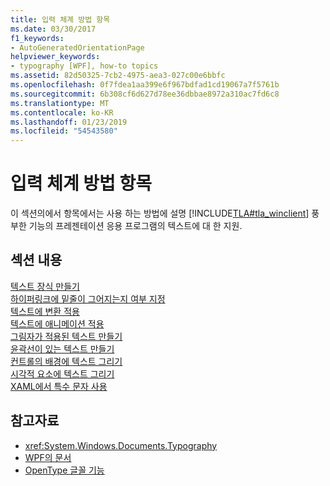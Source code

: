 ```yaml
---
title: 입력 체계 방법 항목
ms.date: 03/30/2017
f1_keywords:
- AutoGeneratedOrientationPage
helpviewer_keywords:
- typography [WPF], how-to topics
ms.assetid: 82d50325-7cb2-4975-aea3-027c00e6bbfc
ms.openlocfilehash: 0f7fdea1aa399e6f967bdfad1cd19067a7f5761b
ms.sourcegitcommit: 6b308cf6d627d78ee36dbbae8972a310ac7fd6c8
ms.translationtype: MT
ms.contentlocale: ko-KR
ms.lasthandoff: 01/23/2019
ms.locfileid: "54543580"
---
```

# <a name="typography-how-to-topics"></a>입력 체계 방법 항목
이 섹션의에서 항목에서는 사용 하는 방법에 설명 [!INCLUDE[TLA#tla_winclient](../../../../includes/tlasharptla-winclient-md.md)] 풍부한 기능의 프레젠테이션 응용 프로그램의 텍스트에 대 한 지원.  
  
## <a name="in-this-section"></a>섹션 내용  
 [텍스트 장식 만들기](../../../../docs/framework/wpf/advanced/how-to-create-a-text-decoration.md)  
 [하이퍼링크에 밑줄이 그어지는지 여부 지정](../../../../docs/framework/wpf/advanced/how-to-specify-whether-a-hyperlink-is-underlined.md)  
 [텍스트에 변환 적용](../../../../docs/framework/wpf/advanced/how-to-apply-transforms-to-text.md)  
 [텍스트에 애니메이션 적용](../../../../docs/framework/wpf/advanced/how-to-apply-animations-to-text.md)  
 [그림자가 적용된 텍스트 만들기](../../../../docs/framework/wpf/advanced/how-to-create-text-with-a-shadow.md)  
 [윤곽선이 있는 텍스트 만들기](../../../../docs/framework/wpf/advanced/how-to-create-outlined-text.md)  
 [컨트롤의 배경에 텍스트 그리기](../../../../docs/framework/wpf/advanced/how-to-draw-text-to-a-control-background.md)  
 [시각적 요소에 텍스트 그리기](../../../../docs/framework/wpf/advanced/how-to-draw-text-to-a-visual.md)  
 [XAML에서 특수 문자 사용](../../../../docs/framework/wpf/advanced/how-to-use-special-characters-in-xaml.md)  
  
## <a name="see-also"></a>참고자료
- <xref:System.Windows.Documents.Typography>
- [WPF의 문서](../../../../docs/framework/wpf/advanced/documents-in-wpf.md)
- [OpenType 글꼴 기능](../../../../docs/framework/wpf/advanced/opentype-font-features.md)
